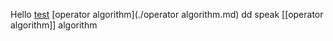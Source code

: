 Hello 
[test](./test)
[operator algorithm](./operator algorithm.md)
dd
speak
[[operator algorithm]]
algorithm
